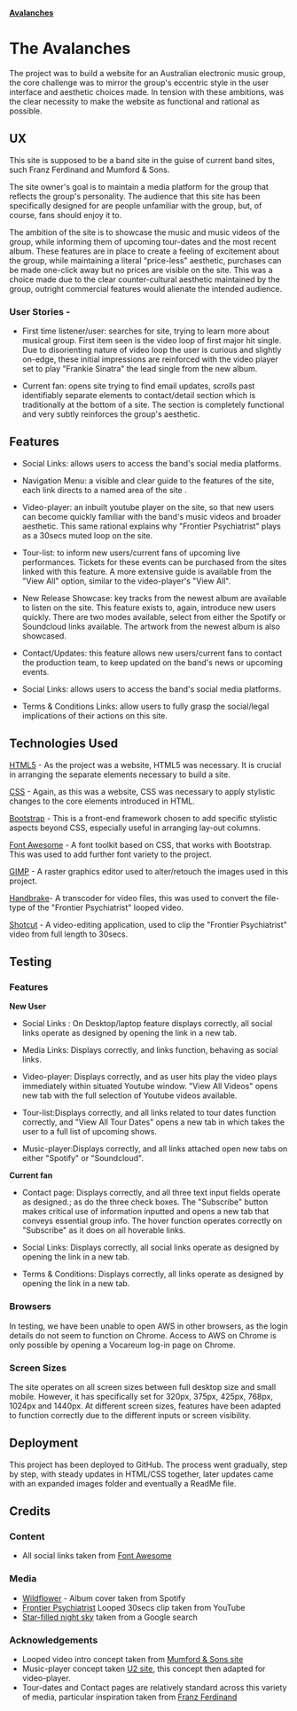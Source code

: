 [**Avalanches**](https://isntlee.github.io/Avalanches/)

# **The Avalanches**

The project was to build a website for an Australian electronic music group, the core challenge was to mirror the group's
eccentric style in the user interface and aesthetic choices made.
In tension with these ambitions, was the clear necessity to make the website as functional and rational as possible.


## UX

This site is supposed to be a band site in the guise of current band sites, such Franz Ferdinand and Mumford & Sons.

The site owner's goal is to maintain a media platform for the group that reflects the group's personality. The audience
that this site has been specifically designed for are people unfamiliar with the group, but, of course, fans should enjoy it to.

The ambition of the site is to showcase the music and music videos of the group, while informing them of upcoming tour-dates
and the most recent album. These features are in place to create a feeling of excitement about the group, while maintaining a literal
"price-less" aesthetic, purchases can be made one-click away but no prices are visible on the site. This was a choice made due to the
clear counter-cultural aesthetic maintained by the group, outright commercial features would alienate the intended audience.

### User Stories -

- First time listener/user:  searches for site, trying to learn more about musical group. First item seen is the video loop of first
major hit single. Due to disorienting nature of video loop the user is curious and slightly on-edge, these initial impressions are
reinforced with the video player set to play "Frankie Sinatra" the lead single from the new album.

- Current fan: opens site trying to find email updates, scrolls past identifiably separate elements to contact/detail section which
is traditionally at the bottom of a site. The section is completely functional and very subtly reinforces the group's aesthetic.



## Features

- Social Links: allows users to access the band's social media platforms.

- Navigation Menu: a visible and clear guide to the features of the site, each link directs to a named area of the site .

- Video-player: an inbuilt youtube player on the site, so that new users can become quickly familiar with the band's music videos and broader aesthetic.
This same rational explains why "Frontier Psychiatrist" plays as a  30secs muted loop on the site.

- Tour-list: to inform new users/current fans of upcoming live performances. Tickets for these events can be purchased from the sites linked with this feature.
A more extensive guide is available from the "View All" option, similar to the video-player's "View All".

- New Release Showcase: key tracks from the newest album are available to listen on the site. This feature exists to, again, introduce new users quickly. There
are two modes available, select from either the Spotify or Soundcloud links available. The artwork from the newest album is also showcased.

- Contact/Updates: this feature allows new users/current fans to contact the production team, to keep updated on the band's news or upcoming events.

- Social Links: allows users to access the band's social media platforms.

- Terms & Conditions Links: allow users to fully grasp the social/legal implications of their actions on this site.



## Technologies Used

[HTML5](https://whatwg.org/) - As the project was a website, HTML5 was necessary. It is crucial in arranging the separate elements necessary to build a site.

[CSS](https://www.w3.org/Style/CSS/) - Again, as this was a website, CSS was necessary to apply stylistic changes to the core elements introduced in HTML.

[Bootstrap](https://getbootstrap.com/docs/4.3/getting-started/introduction/) - This is a front-end framework chosen to add specific stylistic aspects beyond CSS, especially useful in arranging lay-out columns.

[Font Awesome](https://fontawesome.com/) - A font toolkit based on CSS, that works with Bootstrap. This was used to add further font variety to the project.

[GIMP](https://www.gimp.org/) - A raster graphics editor used to alter/retouch the images used in this project.

[Handbrake](https://handbrake.fr/)- A transcoder for video files, this was used to convert the file-type of the "Frontier Psychiatrist" looped video.

[Shotcut](https://shotcut.org/) - A video-editing application, used to clip the "Frontier Psychiatrist" video from full length to 30secs.



## Testing

### Features

**New User**

- Social Links : On Desktop/laptop feature displays correctly, all social links operate as designed by opening the link in a new tab.

- Media Links: Displays correctly, and links function, behaving as social links.

- Video-player: Displays correctly, and as user hits play the video plays immediately within situated Youtube window.
"View All Videos" opens new tab with the full selection of Youtube videos available.

- Tour-list:Displays correctly, and all links related to tour dates function correctly, and "View All Tour Dates" opens a new tab in
which takes the user to a full list of upcoming shows.

- Music-player:Displays correctly, and all links attached open new tabs on either "Spotify" or "Soundcloud".

**Current fan**

- Contact page: Displays correctly, and all three text input fields operate as designed.; as do the three check boxes. The "Subscribe"
button makes critical use of information inputted and opens a new tab that conveys essential group info. The hover function operates correctly on
"Subscribe" as it does on all hoverable links.

- Social Links: Displays correctly, all social links operate as designed by opening the link in a new tab.

- Terms & Conditions: Displays correctly, all links operate as designed by opening the link in a new tab.


### Browsers
In testing, we have been unable to open AWS in other browsers, as the login details do not seem to function on Chrome. Access to AWS on Chrome is only
possible by opening a Vocareum log-in page on Chrome.

### Screen Sizes
The site operates on all screen sizes between full desktop size and small mobile. However, it has specifically set for 320px, 375px, 425px, 768px, 1024px
and 1440px. At different screen sizes, features have been adapted to function correctly due to the different inputs or screen visibility.



## **Deployment**
This project has been deployed to GitHub. The process went gradually, step by step, with steady updates in HTML/CSS together, later updates came with an
expanded images folder and eventually a ReadMe file.



## **Credits**

### Content

- All social links taken from [Font Awesome](https://fontawesome.com/)

### Media

- [Wildflower](https://open.spotify.com/album/0j0djiGxLnBiW7meVc2PER) - Album cover taken from Spotify
- [Frontier Psychiatrist](https://www.youtube.com/watch?v=qLrnkK2YEcE) Looped 30secs clip taken from YouTube
- [Star-filled night sky](https://www.google.com/search?q=star+night+sky&source=lnms&tbm=isch&sa=X&ved=0ahUKEwiJ6Mj0h7DlAhXjoXEKHWcqBqYQ_AUIEigB&biw=1366&bih=697) taken from a Google search

### Acknowledgements 

- Looped video intro concept taken from [Mumford & Sons site](https://www.mumfordandsons.com/)
- Music-player concept taken [U2 site](https://www.u2.com/index/home), this concept then adapted for video-player.
- Tour-dates and Contact pages are relatively standard across this variety of media, particular inspiration taken from [Franz Ferdinand](http://franzferdinand.com/)
